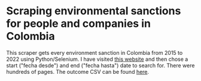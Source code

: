 # Scraping environmental sanctions for people and companies in Colombia
 This scraper gets every environment sanction in Colombia from 2015 to 2022 using Python/Selenium.
 I have visited [this website](http://vital.minambiente.gov.co/SILPA_UT_PRE/RUIA/ConsultarSancion.aspx?Ubic=ext) and then chose a start ("fecha desde") and end ("fecha hasta") date to search for. There were hundreds of pages.
 The outcome CSV can be found [here](https://github.com/luizftoledo/scraping-colombia-environmental-sanctions/tree/main/outcome).
